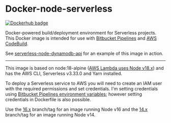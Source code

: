 # Docker-node-serverless

[![Dockerhub badge](http://dockeri.co/image/jch254/docker-node-serverless)](https://hub.docker.com/r/jch254/docker-node-serverless)

Docker-powered build/deployment environment for Serverless projects. This Docker image is intended for use with [Bitbucket Pipelines](https://bitbucket.org/product/features/pipelines) and [AWS CodeBuild](https://aws.amazon.com/codebuild).

See [serverless-node-dynamodb-api](https://github.com/jch254/serverless-node-dynamodb-api) for an example of this image in action.

---

This image is based on node:18-alpine ([AWS Lambda uses Node v18.x](http://docs.aws.amazon.com/lambda/latest/dg/current-supported-versions.html)) and has the AWS CLI, Serverless v3.33.0 and Yarn installed.

To deploy a Serverless service to AWS you will need to create an IAM user with the required permissions and set credentials. I'm setting credentials using [Bitbucket Pipelines environment variables](https://confluence.atlassian.com/bitbucket/environment-variables-in-bitbucket-pipelines-794502608.html); however setting credentials in Dockerfile is also possible.

Use the [16.x](https://github.com/jch254/docker-node-serverless/tree/16.x) branch/tag for an image running Node v16 and the [14.x](https://github.com/jch254/docker-node-serverless/tree/14.x) branch/tag for an image running Node v14.